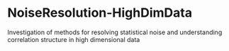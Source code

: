 # NoiseResolution-HighDimData
Investigation of methods for resolving statistical noise and understanding correlation structure in high dimensional data
